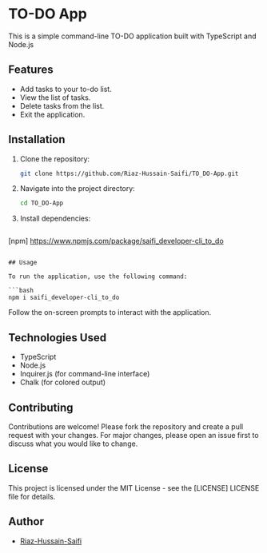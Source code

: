 
# TO-DO App

This is a simple command-line TO-DO application built with TypeScript and Node.js

## Features

- Add tasks to your to-do list.
- View the list of tasks.
- Delete tasks from the list.
- Exit the application.

## Installation

1. Clone the repository:

   ```bash
   git clone https://github.com/Riaz-Hussain-Saifi/TO_DO-App.git
   ```

2. Navigate into the project directory:

   ```bash
   cd TO_DO-App
   ```

3. Install dependencies:

   ```bash
  [npm] https://www.npmjs.com/package/saifi_developer-cli_to_do
   
   ```

## Usage

To run the application, use the following command:

```bash
npm i saifi_developer-cli_to_do
```

Follow the on-screen prompts to interact with the application.

## Technologies Used

- TypeScript
- Node.js
- Inquirer.js (for command-line interface)
- Chalk (for colored output)

## Contributing

Contributions are welcome! Please fork the repository and create a pull request with your changes. For major changes, please open an issue first to discuss what you would like to change.

## License

This project is licensed under the MIT License - see the [LICENSE] LICENSE file for details.

## Author
- [Riaz-Hussain-Saifi](https://github.com/Riaz-Hussain-Saifi)
